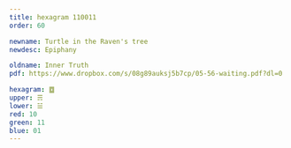 ```yaml
---
title: hexagram 110011
order: 60

newname: Turtle in the Raven's tree
newdesc: Epiphany

oldname: Inner Truth
pdf: https://www.dropbox.com/s/08g89auksj5b7cp/05-56-waiting.pdf?dl=0

hexagram: ䷼
upper: ☴
lower: ☱
red: 10
green: 11
blue: 01
---
```

